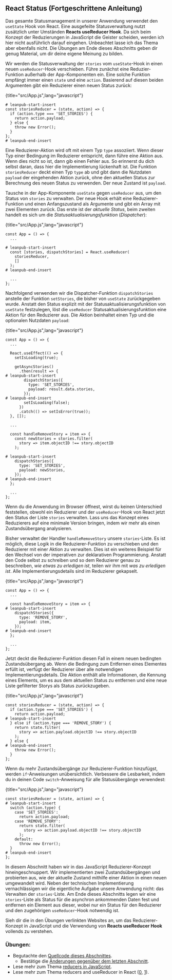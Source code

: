 ## React Status (Fortgeschrittene Anleitung)

Das gesamte Statusmanagement in unserer Anwendung verwendet den `useState` Hook von React. Eine ausgefeilte Statusverwaltung nutzt zusätzlich unter Umständen **Reacts useReducer Hook**. Da sich beim Konzept der Reduzierungen in JavaScript die Geister scheiden, werden ich hier nicht ausführlich darauf eingehen. Unbeachtet lasse ich das Thema aber ebenfalls nicht. Die Übungen am Ende dieses Abschnitts geben dir genug Material, um dir deine eigene Meinung zu bilden.

Wir werden die Statusverwaltung der `stories` vom `useState`-Hook in einen neuen `useReducer`-Hook verschieben. Führe zunächst eine Reduzier-Funktion außerhalb der App-Komponenten ein. Eine solche Funktion empfängt immer einen `state` und eine `action`. Basierend auf diesen beiden Argumenten gibt ein Reduzierer einen neuen Status zurück:

{title="src/App.js",lang="javascript"}
~~~~~~~
# leanpub-start-insert
const storiesReducer = (state, action) => {
  if (action.type === 'SET_STORIES') {
    return action.payload;
  } else {
    throw new Error();
  }
};
# leanpub-end-insert
~~~~~~~

Eine Reduzierer-Aktion wird oft mit einem Typ `type` assoziiert. Wenn dieser Typ einer Bedingung im Reduzierer entspricht, dann führe eine Aktion aus. Wenn dies nicht so ist, dann gib einen Fehler aus. So erinnerst du dich selbst daran, dass hier die Implementierung lückenhaft ist. Die Funktion `storiesReducer` deckt einen Typ `type` ab und gibt dann die Nutzdaten `payload` der eingehenden Aktion zurück, ohne den aktuellen Status zur Berechnung des neuen Status zu verwenden. Der neue Zustand ist `payload`.

Tausche in der App-Komponente `useState` gegen `useReducer` aus, um den Status von `stories` zu verwalten. Der neue Hook erhält eine Reduzierer-Funktion und einen Anfangszustand als Argumente und gibt ein Array mit zwei Elementen zurück. Das erste ist der *aktuelle Status*, beim zweiten handelt es sich um die *Statusaktualisierungsfunktion* (*Dispatcher*):

{title="src/App.js",lang="javascript"}
~~~~~~~
const App = () => {
  ...

# leanpub-start-insert
  const [stories, dispatchStories] = React.useReducer(
    storiesReducer,
    []
  );
# leanpub-end-insert

  ...
};
~~~~~~~

Nachfolgend verwenden wir die Dispatcher-Funktion `dispatchStories` anstelle der Funktion `setStories`, die bisher von `useState` zurückgegeben wurde. Anstatt den Status explizit mit der Statusaktualisierungsfunktion von `useState` festzulegen, löst die `useReducer` Statusaktualisierungsfunktion eine Aktion für den Reduzierer aus. Die Aktion beinhaltet einen Typ und die optionalen Nutzdaten `payload`:

{title="src/App.js",lang="javascript"}
~~~~~~~
const App = () => {
  ...

  React.useEffect(() => {
    setIsLoading(true);

    getAsyncStories()
      .then(result => {
# leanpub-start-insert
        dispatchStories({
          type: 'SET_STORIES',
          payload: result.data.stories,
        });
# leanpub-end-insert
        setIsLoading(false);
      })
      .catch(() => setIsError(true));
  }, []);

  ...

  const handleRemoveStory = item => {
    const newStories = stories.filter(
      story => item.objectID !== story.objectID
    );

# leanpub-start-insert
    dispatchStories({
      type: 'SET_STORIES',
      payload: newStories,
    });
# leanpub-end-insert
  };

  ...
};
~~~~~~~

Wenn du die Anwendung im Browser öffnest, wirst du keinen Unterschied feststellen, obwohl ein Reduzierer und der `useReducer`-Hook von React jetzt den Status der Liste `stories` verwalten. Lass uns das Konzept eines Reduzierers auf eine minimale Version bringen, indem wir mehr als einen Zustandsübergang analysieren.

Bisher verwaltet der Handler `handleRemoveStory` unsere `stories`-Liste. Es ist möglich, diese Logik in die Reduzierer-Funktion zu verschieben und den Reduzierer mit einer Aktion zu verwalten. Dies ist ein weiteres Beispiel für den Wechsel von der imperativen zur deklarativen Programmierung. Anstatt den Code selbst zu schreiben und so dem Reduzierer genau zu beschreiben, *wie etwas zu erledigen ist*, teilen wir ihm mit *was zu erledigen ist*. Alle Implementierungsdetails sind im Reduzierer gekapselt.

{title="src/App.js",lang="javascript"}
~~~~~~~
const App = () => {
  ...

  const handleRemoveStory = item => {
# leanpub-start-insert
    dispatchStories({
      type: 'REMOVE_STORY',
      payload: item,
    });
# leanpub-end-insert
  };

  ...
};
~~~~~~~

Jetzt deckt die Reduzierer-Funktion diesen Fall in einem neuen bedingten Zustandsübergang ab. Wenn die Bedingung zum Entfernen eines Elementes erfüllt ist, verfügt der Reduzierer über alle notwendigen Implementierungsdetails. Die Aktion enthält alle Informationen, die Kennung eines Elements, um es aus dem aktuellen Status zu entfernen und eine neue Liste gefilterter Storys als Status zurückzugeben.

{title="src/App.js",lang="javascript"}
~~~~~~~
const storiesReducer = (state, action) => {
  if (action.type === 'SET_STORIES') {
    return action.payload;
# leanpub-start-insert
  } else if (action.type === 'REMOVE_STORY') {
    return state.filter(
      story => action.payload.objectID !== story.objectID
    );
  } else {
# leanpub-end-insert
    throw new Error();
  }
};
~~~~~~~

Wenn du mehr Zustandsübergänge zur Reduzierer-Funktion hinzufügst, werden `if`-Anweisungen unübersichtlich. Verbessere die Lesbarkeit, indem du in deinen Code `switch`-Anweisung für alle Statusübergänge verwendest:

{title="src/App.js",lang="javascript"}
~~~~~~~
const storiesReducer = (state, action) => {
# leanpub-start-insert
  switch (action.type) {
    case 'SET_STORIES':
      return action.payload;
    case 'REMOVE_STORY':
      return state.filter(
        story => action.payload.objectID !== story.objectID
      );
    default:
      throw new Error();
  }
# leanpub-end-insert
};
~~~~~~~

In diesem Abschnitt haben wir in das JavaScript Reduzierer-Konzept hineingeschnuppert. Wir implementierten zwei Zustandsübergängen und probierten aus, wie der aktuelle Zustand mithilfe einer Aktion in einen neuen umgewandelt wird. Neben der technischen Implementierung vernachlässigen wir die eigentliche Aufgabe unsere Anwendung nicht: das Verwalten der `stories`-Liste. Am Ende dieses Abschnitts legen wir eine `stories`-Liste als Status für die asynchron ankommenden Daten fest und entfernen ein Element aus dieser, wobei nur ein Status für den Reduzierer und den zugehörigen `useReducer`-Hook notwendig ist.

Sieh dir die in den Übungen verlinkten Websites an, um das Reduzierer-Konzept in JavaScript und die Verwendung von **Reacts useReducer Hook** vollends zu verstehen.

### Übungen:

* Begutachte den [Quellcode dieses Abschnittes](https://codesandbox.io/s/github/the-road-to-learn-react/hacker-stories/tree/hs/React-Advanced-State).
  * Bestätige die [Änderungen gegenüber dem letzten Abschnitt]( ).
* Lese mehr zum Thema [reducers in JavaScript](https://www.robinwieruch.de/javascript-reducer).
* Lese mehr zum Thema reducers and useReducer in React ([0](https://www.robinwieruch.de/react-usereducer-hook), [1](https://de.reactjs.org/docs/hooks-reference.html#usereducer)).